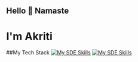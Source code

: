 ## Hello 🙏 Namaste
# I'm Akriti

##My Tech Stack
[![My SDE Skills](https://skillicons.dev/icons?i=react,js,html,css,tailwind,d3,angular)](https://skillicons.dev)
[![My SDE Skills](https://skillicons.dev/icons?i=nodejs,python,graphql,mongodb,postman,postgres)](https://skillicons.dev)

<!--
**AkritiGhosh/AkritiGhosh** is a ✨ _special_ ✨ repository because its `README.md` (this file) appears on your GitHub profile.

Here are some ideas to get you started:

- 🔭 I’m currently working on ...
- 🌱 I’m currently learning ...
- 👯 I’m looking to collaborate on ...
- 🤔 I’m looking for help with ...
- 💬 Ask me about ...
- 📫 How to reach me: ...
- 😄 Pronouns: ...
- ⚡ Fun fact: ...
-->
